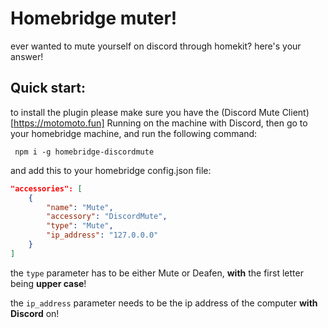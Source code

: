 # Homebridge muter!
ever wanted to mute yourself on discord through homekit? here's your answer!


## Quick start:
to install the plugin please make sure you have the (Discord Mute Client)[https://motomoto.fun] Running on the machine with Discord, then
go to your homebridge machine, and run the following command:

`` npm i -g homebridge-discordmute``

and add this to your homebridge config.json file: 

```json
"accessories": [
    {
        "name": "Mute",
        "accessory": "DiscordMute",
        "type": "Mute",
        "ip_address": "127.0.0.0"
    }
]
```
the `type` parameter has to be either Mute or Deafen, **with** the first letter being __upper case__!

the `ip_address` parameter needs to be the ip address of the computer **with Discord** on!
